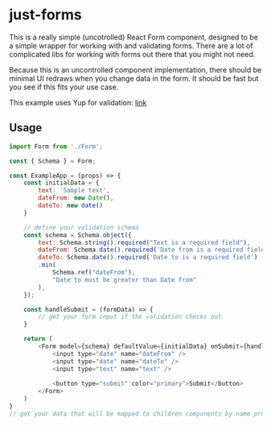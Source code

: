 # just-forms

This is a really simple (uncotrolled) React Form component, designed to be a simple wrapper for working with and validating forms. 
There are a lot of complicated libs for working with forms out there that you might not need.

Because this is an uncontrolled component implementation, there should be minimal UI redraws when you change data in the form.
It should be fast but you see if this fits your use case.

This example uses Yup for validation: [link](https://github.com/jquense/yup)
## Usage
```js
import Form from './Form';

const { Schema } = Form;

const ExampleApp = (props) => {
    const initialData = {
        text: 'Sample text',
        dateFrom: new Date(),
        dateTo: new date()
    }

    // define your validation schema
    const schema = Schema.object({
        text: Schema.string().required("Text is a required field"),
        dateFrom: Schema.date().required('Date from is a required field'),
        dateTo: Schema.date().required('Date to is a required field')
        .min(
            Schema.ref("dateFrom"),
            "Date to must be greater than Date from"
        ),
    });

    const handleSubmit = (formData) => {
        // get your form input if the validation checks out
    }

    return (
        <Form model={schema} defaultValue={initialData} onSubmit={handleSubmit}>
            <input type="date" name="dateFrom" />
            <input type="date" name="dateTo" />
            <input type="text" name="text" />
        
            <button type="submit" color="primary">Submit</button>
        </Form>
    )
}
// get your data that will be mapped to children components by name prop

```